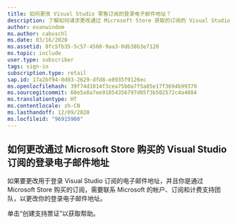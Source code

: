 ```yaml
---
title: 如何更改 Visual Studio 零售订阅的登录电子邮件地址？
description: 了解如何请求更改通过 Microsoft Store 获取的订阅的 Visual Studio 登录地址
author: evanwindom
ms.author: cabuschl
ms.date: 03/16/2020
ms.assetid: 8fc5fb35-5c57-4560-9aa3-0db38b3e7120
ms.topic: include
user.type: subscriber
tags: sign-in
subscription.type: retail
sap.id: 17a2bf94-0d03-2629-dfd8-e8935f9126ec
ms.openlocfilehash: 39f74d1014f3cea75b0a7f5a85e17f3694b99370
ms.sourcegitcommit: 60e5a8a7ee91854356797d05f3b502572c4a4884
ms.translationtype: HT
ms.contentlocale: zh-CN
ms.lasthandoff: 12/09/2020
ms.locfileid: "96915908"
---
```

## <a name="how-to-change-your-sign-in-email-address-for-visual-studio-subscriptions-purchased-through-the-microsoft-store"></a>如何更改通过 Microsoft Store 购买的 Visual Studio 订阅的登录电子邮件地址
如果要更改用于登录 Visual Studio 订阅的电子邮件地址，并且你是通过 Microsoft Store 购买的订阅，需要联系 Microsoft 的帐户、订阅和计费支持团队，以更改你的登录电子邮件地址。 

单击“创建支持票证”以获取帮助。